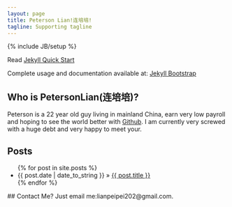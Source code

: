 ```yaml
---
layout: page
title: Peterson Lian!连培培!
tagline: Supporting tagline
---
```

{% include JB/setup %}

Read [Jekyll Quick Start](http://jekyllbootstrap.com/usage/jekyll-quick-start.html)

Complete usage and documentation available at: [Jekyll Bootstrap](http://jekyllbootstrap.com)
    
## Who is PetersonLian(连培培)?
   Peterson is a 22 year old guy living in mainland China, earn very low payroll and hoping to see the world better with [Github](http://www.github.com).
   I am currently very screwed with a huge debt and very happy to meet your.
## Posts
<ul class="posts">
  {% for post in site.posts %}
    <li><span>{{ post.date | date_to_string }}</span> &raquo; <a href="{{ BASE_PATH }}{{ post.url }}">{{ post.title }}</a></li>
  {% endfor %}
</ul>
## Contact Me?
   Just email me:lianpeipei202@gmail.com.

